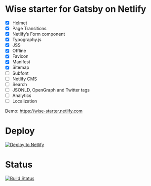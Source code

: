 # Wise starter for Gatsby on Netlify

- [x] Helmet
- [x] Page Transitions
- [x] Netlify’s Form component
- [x] Typography.js
- [x] JSS
- [X] Offline
- [x] Favicon
- [x] Manifest
- [X] Sitemap
- [ ] Subfont
- [ ] Netlify CMS
- [ ] Search
- [ ] JSONLD, OpenGraph and Twitter tags
- [ ] Analytics
- [ ] Localization

Demo: https://wise-starter.netlify.com

# Deploy

[![Deploy to Netlify](https://www.netlify.com/img/deploy/button.svg)](https://app.netlify.com/start/deploy?repository=https://github.com/TomPichaud/wise-starter)

# Status

[![Build Status](https://travis-ci.org/TomPichaud/wise-starter.svg?branch=master)](https://travis-ci.org/TomPichaud/wise-starter)
